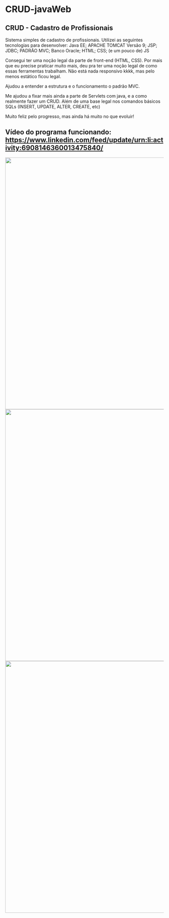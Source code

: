 # CRUD-javaWeb
## CRUD - Cadastro de Profissionais

Sistema simples de cadastro de profissionais. Utilizei as seguintes tecnologias para desenvolver:
Java EE; APACHE TOMCAT Versão 9; JSP; JDBC; PADRÃO MVC; Banco Oracle; HTML; CSS; (e um pouco de) JS

Consegui ter uma noção legal da parte de front-end (HTML, CSS). Por mais que eu precise praticar muito mais, deu pra ter uma noção legal de como essas ferramentas trabalham. Não está nada responsivo kkkk, mas pelo menos estático ficou legal.

Ajudou a entender a estrutura e o funcionamento o padrão MVC.

Me ajudou a fixar mais ainda a parte de Servlets com java, e a como realmente fazer um CRUD. Além de uma base legal nos comandos básicos SQLs (INSERT, UPDATE, ALTER, CREATE, etc)

Muito feliz pelo progresso, mas ainda há muito no que evoluir!

## Vídeo do programa funcionando: https://www.linkedin.com/feed/update/urn:li:activity:6908146360013475840/

<div aling="center">
  <img src = "https://user-images.githubusercontent.com/80294306/158034998-4880fa89-94c2-468e-8994-f44a80f745a1.png" width="800px" />
</div>

<div aling="center">
  <img src="https://user-images.githubusercontent.com/80294306/158035073-3d7da038-d932-4312-ba5e-1842eb351673.png" width="800px" />
</div>

<div aling="center">
  <img src="https://user-images.githubusercontent.com/80294306/158035090-e7186fab-0915-4cf5-beac-5dafa3802891.png" width="800px" />
</div>

